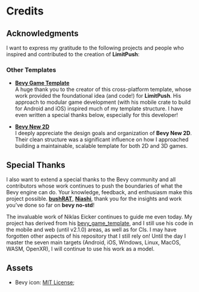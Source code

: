 # Credits

## Acknowledgments

I want to express my gratitude to the following projects and people who inspired and contributed to the creation of **LimitPush**:

### Other Templates

- **[Bevy Game Template](https://github.com/NiklasEi/bevy_game_template)**  
  A huge thank you to the creator of this cross-platform template, whose work provided the foundational idea (and code!) for **LimitPush**. His approach to modular game development (with his mobile crate to build for Android and iOS) inspired much of my template structure. I have even written a special thanks below, especially for this developer!

- **[Bevy New 2D](https://github.com/TheBevyFlock/bevy_new_2d)**  
  I deeply appreciate the design goals and organization of **Bevy New 2D**. Their clean structure was a significant influence on how I approached building a maintainable, scalable template for both 2D and 3D games.

## Special Thanks

I also want to extend a special thanks to the Bevy community and all contributors whose work continues to push the boundaries of what the Bevy engine can do. Your knowledge, feedback, and enthusiasm make this project possible. [**bushRAT**](https://github.com/bushrat011899), [**Niashi**](https://github.com/Niashi24), thank you for the insights and work you've done so far on **bevy no-std**!

The invaluable work of Niklas Eicker continues to guide me even today. My project has derived from his [bevy_game_template](https://github.com/NiklasEi/bevy_game_template), and I still use his code in the mobile and web (until v2.1.0) areas, as well as for CIs. I may have forgotten other aspects of his repository that I still rely on! Until the day I master the seven main targets (Android, iOS, Windows, Linux, MacOS, WASM, OpenXR), I will continue to use his work as a model.

## Assets

- Bevy icon: [MIT License](licenses/Bevy_MIT_License.md);
